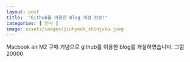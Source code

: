 ```yaml
---
layout: post
title:  "Github를 이용한 Blog 개설 완료!"
categories: [ 인사 ]
image: assets/images/jinhyeok_shinjuku.jpeg
---
```

Macbook air M2 구매 기념으로 github를 이용한 blog를 개설하였습니다.
그럼 20000


